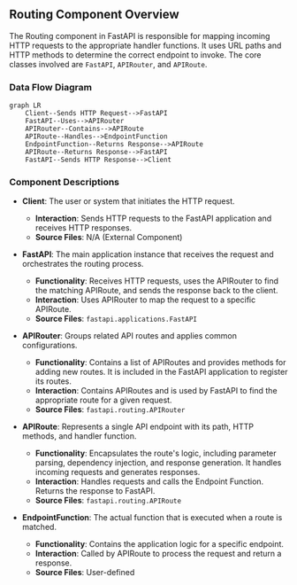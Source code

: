 ## Routing Component Overview

The Routing component in FastAPI is responsible for mapping incoming HTTP requests to the appropriate handler functions. It uses URL paths and HTTP methods to determine the correct endpoint to invoke. The core classes involved are `FastAPI`, `APIRouter`, and `APIRoute`.

### Data Flow Diagram

```mermaid
graph LR
    Client--Sends HTTP Request-->FastAPI
    FastAPI--Uses-->APIRouter
    APIRouter--Contains-->APIRoute
    APIRoute--Handles-->EndpointFunction
    EndpointFunction--Returns Response-->APIRoute
    APIRoute--Returns Response-->FastAPI
    FastAPI--Sends HTTP Response-->Client
```

### Component Descriptions

*   **Client**: The user or system that initiates the HTTP request.
    *   **Interaction**: Sends HTTP requests to the FastAPI application and receives HTTP responses.
    *   **Source Files**: N/A (External Component)

*   **FastAPI**: The main application instance that receives the request and orchestrates the routing process.
    *   **Functionality**: Receives HTTP requests, uses the APIRouter to find the matching APIRoute, and sends the response back to the client.
    *   **Interaction**: Uses APIRouter to map the request to a specific APIRoute.
    *   **Source Files**: `fastapi.applications.FastAPI`

*   **APIRouter**: Groups related API routes and applies common configurations.
    *   **Functionality**: Contains a list of APIRoutes and provides methods for adding new routes. It is included in the FastAPI application to register its routes.
    *   **Interaction**: Contains APIRoutes and is used by FastAPI to find the appropriate route for a given request.
    *   **Source Files**: `fastapi.routing.APIRouter`

*   **APIRoute**: Represents a single API endpoint with its path, HTTP methods, and handler function.
    *   **Functionality**: Encapsulates the route's logic, including parameter parsing, dependency injection, and response generation. It handles incoming requests and generates responses.
    *   **Interaction**: Handles requests and calls the Endpoint Function. Returns the response to FastAPI.
    *   **Source Files**: `fastapi.routing.APIRoute`

*   **EndpointFunction**: The actual function that is executed when a route is matched.
    *   **Functionality**: Contains the application logic for a specific endpoint.
    *   **Interaction**: Called by APIRoute to process the request and return a response.
    *   **Source Files**: User-defined
